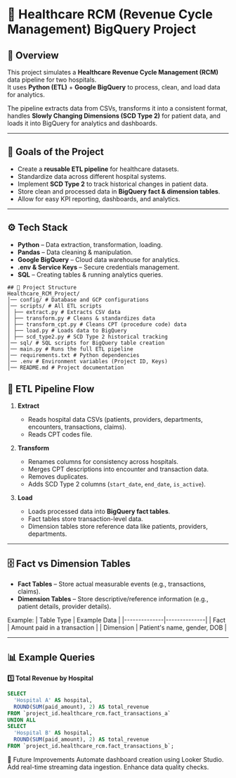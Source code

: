 # 🏥 Healthcare RCM (Revenue Cycle Management) BigQuery Project

## 📌 Overview
This project simulates a **Healthcare Revenue Cycle Management (RCM)** data pipeline for two hospitals.  
It uses **Python (ETL)** + **Google BigQuery** to process, clean, and load data for analytics.

The pipeline extracts data from CSVs, transforms it into a consistent format, handles **Slowly Changing Dimensions (SCD Type 2)** for patient data, and loads it into BigQuery for analytics and dashboards.

---

## 🎯 Goals of the Project
- Create a **reusable ETL pipeline** for healthcare datasets.
- Standardize data across different hospital systems.
- Implement **SCD Type 2** to track historical changes in patient data.
- Store clean and processed data in **BigQuery fact & dimension tables**.
- Allow for easy KPI reporting, dashboards, and analytics.

---

## ⚙️ Tech Stack
- **Python** – Data extraction, transformation, loading.
- **Pandas** – Data cleaning & manipulation.
- **Google BigQuery** – Cloud data warehouse for analytics.
- **.env & Service Keys** – Secure credentials management.
- **SQL** – Creating tables & running analytics queries.
```
## 📂 Project Structure
Healthcare_RCM_Project/
│── config/ # Database and GCP configurations
│── scripts/ # All ETL scripts
│ ├── extract.py # Extracts CSV data
│ ├── transform.py # Cleans & standardizes data
│ ├── transform_cpt.py # Cleans CPT (procedure code) data
│ ├── load.py # Loads data to BigQuery
│ ├── scd_type2.py # SCD Type 2 historical tracking
│── sql/ # SQL scripts for BigQuery table creation
│── main.py # Runs the full ETL pipeline
│── requirements.txt # Python dependencies
│── .env # Environment variables (Project ID, Keys)
│── README.md # Project documentation 

```

## 🔄 ETL Pipeline Flow
1. **Extract**  
   - Reads hospital data CSVs (patients, providers, departments, encounters, transactions, claims).  
   - Reads CPT codes file.

2. **Transform**  
   - Renames columns for consistency across hospitals.  
   - Merges CPT descriptions into encounter and transaction data.  
   - Removes duplicates.  
   - Adds SCD Type 2 columns (`start_date`, `end_date`, `is_active`).

3. **Load**  
   - Loads processed data into **BigQuery fact tables**.  
   - Fact tables store transaction-level data.  
   - Dimension tables store reference data like patients, providers, departments.

---

## 🗄 Fact vs Dimension Tables
- **Fact Tables** – Store actual measurable events (e.g., transactions, claims).  
- **Dimension Tables** – Store descriptive/reference information (e.g., patient details, provider details).

Example:
| Table Type   | Example Data |
|--------------|--------------|
| Fact         | Amount paid in a transaction |
| Dimension    | Patient's name, gender, DOB |

---

## 📊 Example Queries
**1️⃣ Total Revenue by Hospital**
```sql
SELECT 
  'Hospital A' AS hospital,
  ROUND(SUM(paid_amount), 2) AS total_revenue
FROM `project_id.healthcare_rcm.fact_transactions_a`
UNION ALL
SELECT 
  'Hospital B' AS hospital,
  ROUND(SUM(paid_amount), 2) AS total_revenue
FROM `project_id.healthcare_rcm.fact_transactions_b`;
```
📌 Future Improvements
Automate dashboard creation using Looker Studio.
Add real-time streaming data ingestion.
Enhance data quality checks.
